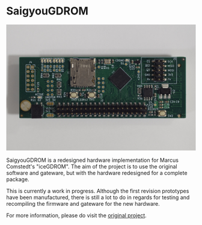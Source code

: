 SaigyouGDROM
========

![](/pictures/saigyougdrom-front.JPG)

SaigyouGDROM is a redesigned hardware implementation for Marcus Comstedt's
"iceGDROM". The aim of the project is to use the original software and gateware,
but with the hardware redesigned for a complete package.

This is currently a work in progress. Although the first revision prototypes have
been manufactured, there is still a lot to do in regards for testing and
recompiling the firmware and gateware for the new hardware.

For more information, please do visit the [original project](https://github.com/zeldin/iceGDROM).
